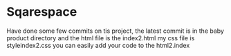 # Sqarespace
Have done some few commits on tis project, the latest commit is in the baby product directory and the html file is the index2.html
my css file is styleindex2.css
you can easily add your code to the html2.index
